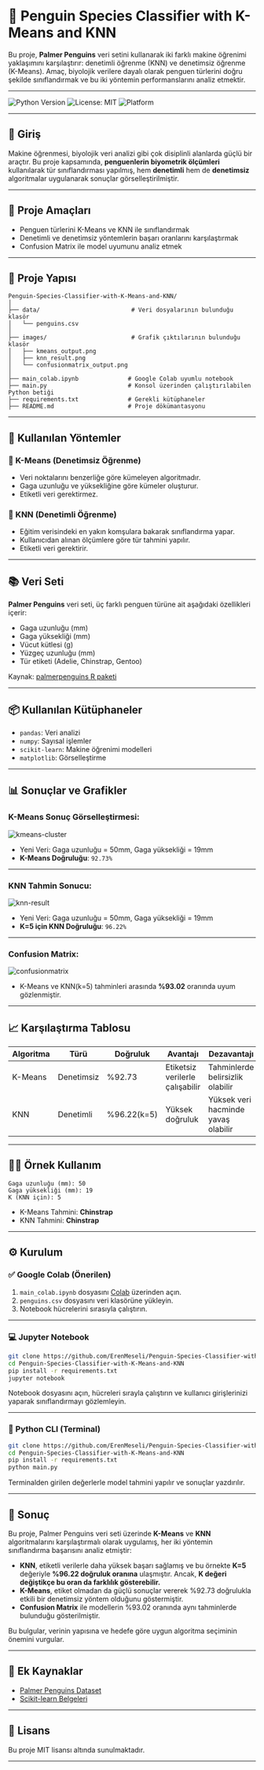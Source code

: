 # 🐧 Penguin Species Classifier with K-Means and KNN

Bu proje, **Palmer Penguins** veri setini kullanarak iki farklı makine öğrenimi yaklaşımını karşılaştırır: denetimli öğrenme (KNN) ve denetimsiz öğrenme (K-Means). Amaç, biyolojik verilere dayalı olarak penguen türlerini doğru şekilde sınıflandırmak ve bu iki yöntemin performanslarını analiz etmektir.

---

![Python Version](https://img.shields.io/badge/python-3.10-blue.svg)
![License: MIT](https://img.shields.io/badge/License-MIT-yellow.svg)
![Platform](https://img.shields.io/badge/platform-Colab%20%7C%20Jupyter%20%7C%20Python-informational)

---

## 📌 Giriş

Makine öğrenmesi, biyolojik veri analizi gibi çok disiplinli alanlarda güçlü bir araçtır. Bu proje kapsamında, **penguenlerin biyometrik ölçümleri** kullanılarak tür sınıflandırması yapılmış, hem **denetimli** hem de **denetimsiz** algoritmalar uygulanarak sonuçlar görselleştirilmiştir.

---

## 🎯 Proje Amaçları

- Penguen türlerini K-Means ve KNN ile sınıflandırmak  
- Denetimli ve denetimsiz yöntemlerin başarı oranlarını karşılaştırmak  
- Confusion Matrix ile model uyumunu analiz etmek  

---

## 📁 Proje Yapısı

```
Penguin-Species-Classifier-with-K-Means-and-KNN/
│
├── data/                          # Veri dosyalarının bulunduğu klasör 
│   └── penguins.csv
│
├── images/                        # Grafik çıktılarının bulunduğu klasör 
│   ├── kmeans_output.png 
│   ├── knn_result.png  
│   └── confusionmatrix_output.png
│
├── main_colab.ipynb              # Google Colab uyumlu notebook
├── main.py                       # Konsol üzerinden çalıştırılabilen Python betiği
├── requirements.txt              # Gerekli kütüphaneler
├── README.md                     # Proje dökümantasyonu
```

---

## 🧠 Kullanılan Yöntemler

### 🔹 K-Means (Denetimsiz Öğrenme)
- Veri noktalarını benzerliğe göre kümeleyen algoritmadır.
- Gaga uzunluğu ve yüksekliğine göre kümeler oluşturur.
- Etiketli veri gerektirmez.

### 🔹 KNN (Denetimli Öğrenme)
- Eğitim verisindeki en yakın komşulara bakarak sınıflandırma yapar.
- Kullanıcıdan alınan ölçümlere göre tür tahmini yapılır.
- Etiketli veri gerektirir.

---

## 📚 Veri Seti

**Palmer Penguins** veri seti, üç farklı penguen türüne ait aşağıdaki özellikleri içerir:

- Gaga uzunluğu (mm)  
- Gaga yüksekliği (mm)  
- Vücut kütlesi (g)  
- Yüzgeç uzunluğu (mm)  
- Tür etiketi (Adelie, Chinstrap, Gentoo)

Kaynak: [palmerpenguins R paketi](https://allisonhorst.github.io/palmerpenguins/)

---

## 📦 Kullanılan Kütüphaneler

- `pandas`: Veri analizi  
- `numpy`: Sayısal işlemler  
- `scikit-learn`: Makine öğrenimi modelleri  
- `matplotlib`: Görselleştirme  

---

## 📊 Sonuçlar ve Grafikler

### K-Means Sonuç Görselleştirmesi:
![kmeans-cluster](images/kmeans_output.png)

- Yeni Veri: Gaga uzunluğu = 50mm, Gaga yüksekliği = 19mm  
- **K-Means Doğruluğu**: `92.73%`

---

### KNN Tahmin Sonucu:
![knn-result](images/knn_result.png)

- Yeni Veri: Gaga uzunluğu = 50mm, Gaga yüksekliği = 19mm  
- **K=5 için KNN Doğruluğu**: `96.22%`

---

### Confusion Matrix:
![confusionmatrix](images/confusionmatrix_output.png)

- K-Means ve KNN(k=5) tahminleri arasında **%93.02** oranında uyum gözlenmiştir.

---

## 📈 Karşılaştırma Tablosu

| Algoritma | Türü         | Doğruluk | Avantajı                     | Dezavantajı                    |
|-----------|--------------|----------|------------------------------|-------------------------------|
| K-Means   | Denetimsiz   | %92.73   | Etiketsiz verilerle çalışabilir | Tahminlerde belirsizlik olabilir |
| KNN       | Denetimli    | %96.22(k=5)   | Yüksek doğruluk               | Yüksek veri hacminde yavaş olabilir |

---

## 👨‍🔬 Örnek Kullanım

```plaintext
Gaga uzunluğu (mm): 50  
Gaga yüksekliği (mm): 19  
K (KNN için): 5  
```

- K-Means Tahmini: **Chinstrap**  
- KNN Tahmini: **Chinstrap**

---

## ⚙️ Kurulum

### ✅ Google Colab (Önerilen)

1. `main_colab.ipynb` dosyasını [Colab](https://colab.research.google.com/) üzerinden açın.  
2. `penguins.csv` dosyasını veri klasörüne yükleyin.  
3. Notebook hücrelerini sırasıyla çalıştırın.  

---

### 💻 Jupyter Notebook

```bash
git clone https://github.com/ErenMeseli/Penguin-Species-Classifier-with-K-Means-and-KNN.git
cd Penguin-Species-Classifier-with-K-Means-and-KNN
pip install -r requirements.txt
jupyter notebook
```

Notebook dosyasını açın, hücreleri sırayla çalıştırın ve kullanıcı girişlerinizi yaparak sınıflandırmayı gözlemleyin.

---

### 🐍 Python CLI (Terminal)

```bash
git clone https://github.com/ErenMeseli/Penguin-Species-Classifier-with-K-Means-and-KNN.git
cd Penguin-Species-Classifier-with-K-Means-and-KNN
pip install -r requirements.txt
python main.py
```

Terminalden girilen değerlerle model tahmini yapılır ve sonuçlar yazdırılır.

---

## 🧾 Sonuç

Bu proje, Palmer Penguins veri seti üzerinde **K-Means** ve **KNN** algoritmalarını karşılaştırmalı olarak uygulamış, her iki yöntemin sınıflandırma başarısını analiz etmiştir:

- **KNN**, etiketli verilerle daha yüksek başarı sağlamış ve bu örnekte **K=5** değeriyle **%96.22 doğruluk oranına** ulaşmıştır. Ancak, **K değeri değiştikçe bu oran da farklılık gösterebilir.**
- **K-Means**, etiket olmadan da güçlü sonuçlar vererek %92.73 doğrulukla etkili bir denetimsiz yöntem olduğunu göstermiştir.  
- **Confusion Matrix** ile modellerin %93.02 oranında aynı tahminlerde bulunduğu gösterilmiştir.

Bu bulgular, verinin yapısına ve hedefe göre uygun algoritma seçiminin önemini vurgular.

---

## 🔗 Ek Kaynaklar

- [Palmer Penguins Dataset](https://allisonhorst.github.io/palmerpenguins/)
- [Scikit-learn Belgeleri](https://scikit-learn.org/stable/documentation.html)

---

## 📄 Lisans

Bu proje MIT lisansı altında sunulmaktadır.

---
